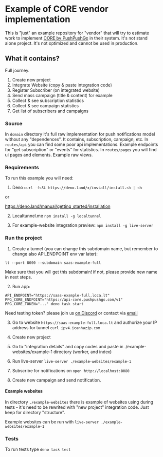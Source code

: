 # Example of CORE vendor implementation

This is "just" an example repository for "vendor" that will try to estimate work
to implement [CORE by PushPushGo](https://core.pushpushgo.com) in their system. It's not stand alone project.
It's not optimized and cannot be used in production.

## What it contains?

Full journey.

1. Create new project
2. Integrate Website (copy & paste integration code)
3. Register Subscriber (on integrated website)
4. Send mass campaign (title & content) for example
5. Collect & see subscription statistics
6. Collect & see campaign statistics
7. Get list of subscribers and campaigns

### Source

In `domain` directory it's full raw implementation for push notifications model
without any "dependences". It contains, subscription, campaign, etc. In
`routes/api` you can find some poor api implementations. Example endpoints for
"get subscription" or "events" for statistics. In `routes/pages` you will find
ui pages and elements. Example raw views.

### Requirements

To run this example you will need:

1. Deno `curl -fsSL https://deno.land/x/install/install.sh | sh`

or

https://deno.land/manual/getting_started/installation

2. Localtunnel.me `npm install -g localtunnel`

3. For example-website integration preview: `npm install -g live-server`

### Run the project

1. Create a tunnel (you can change this subdomain name, but remember to change
   also API_ENDPOINT env var later):

`lt --port 8000 --subdomain saas-example-full`

Make sure that you will get this subdomain! if not, please provide new name in next steps.

2. Run app:

```
API_ENDPOINT="https://saas-example-full.loca.lt" PPG_CORE_ENDPOINT="https://api-core.pushpushgo.com/v1" PPG_CORE_TOKEN="..." deno task start
```

Need testing token? please join us [on Discord](https://discord.gg/NVpUWvreZa)
or contact via [email](mailto:support+core@pushpushgo.com)

3. Go to website `https://saas-example-full.loca.lt` and authorize your IP
   address for tunnel `curl ipv4.icanhazip.com`

4. Create new project
5. Go to "integration details" and copy codes and paste in ./example-websites/example-1 directory (worker, and index)
6. Run live-server `live-server ./example-websites/example-1`
7. Subscribe for notifications on `open http://localhost:8080`
8. Create new campaign and send notification.

#### Example websites

In directory `./example-websites` there is example of websites using during
tests - it's need to be rewrited with "new project" integration code. Just keep
for directory "structure".

Example websites can be run with `live-server ./example-websites/example-1`

### Tests

To run tests type `deno task test`
